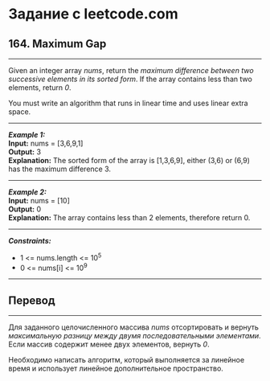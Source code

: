 # Задание с leetcode.com
## 164. Maximum Gap

---

Given an integer array *nums*, return the *maximum difference between two successive elements in its sorted form*. If the array contains less than two elements, return *0*.

You must write an algorithm that runs in linear time and uses linear extra space.

---

***Example 1:***</br>
**Input:** nums = [3,6,9,1]</br>
**Output:** 3</br>
**Explanation:** The sorted form of the array is [1,3,6,9], either (3,6) or (6,9) has the maximum difference 3.</br>

---

***Example 2:***</br>
**Input:** nums = [10]</br>
**Output:** 0</br>
**Explanation:** The array contains less than 2 elements, therefore return 0.</br>

---

***Constraints:***</br>
- 1 <= nums.length <= 10<sup>5</sup></br>
- 0 <= nums[i] <= 10<sup>9</sup></br>
  
---

## Перевод

---

Для заданного целочисленного массива *nums* отсортировать и вернуть *максимальную разницу между двумя последовательными элементами*. Если массив содержит менее двух элементов, вернуть *0*.

Необходимо написать алгоритм, который выполняется за линейное время и использует линейное дополнительное пространство.